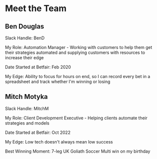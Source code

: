 # Meet the Team

## Ben Douglas
Slack Handle: BenD

My Role: Automation Manager - Working with customers to help them get their strategies automated 
and supplying customers with resources to increase their edge

Date Started at Betfair: Feb 2020

My Edge: Ability to focus for hours on end, so I can record every bet in a spreadsheet and track whether I'm winning or losing

## Mitch Motyka
Slack Handle: MitchM

My Role: Client Development Executive - Helping clients automate their strategies and models

Date Started at Betfair: Oct 2022

My Edge: Low tech doesn't always mean low success

Best Winning Moment: 7-leg UK Goliath Soccer Multi win on my birthday